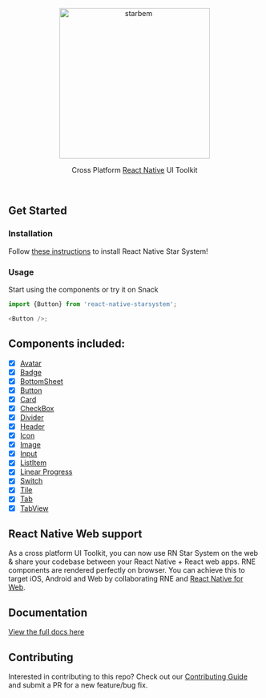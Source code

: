<p align="center">
  <a href="https://starbem.app/">
    <img alt="starbem" src="https://starbem-site-cms.s3.amazonaws.com/images/Starbem_logo_b001241faf.png" width="300">
  </a>
</p>

<p align="center">
  Cross Platform <a href="https://reactnative.dev">React Native</a> UI Toolkit
</p>

<br />

<!-- ![React Native StarSystem UI Toolkit](https://user-images.githubusercontent.com/5962998/37248832-a7060286-24b1-11e8-94a8-847ab6ded4ec.png) -->

## Get Started

### Installation

Follow
[these instructions](https://starsystem.starbem.app)
to install React Native Star System!

### Usage

Start using the components or try it on Snack

```js
import {Button} from 'react-native-starsystem';

<Button />;
```

## Components included:

- [x] [Avatar](https://starsystem.starbem.app/docs/avatar)
- [x] [Badge](https://starsystem.starbem.app/docs/badge)
- [x] [BottomSheet](https://starsystem.starbem.app/docs/bottomsheet)
- [x] [Button](https://starsystem.starbem.app/docs/button)
- [x] [Card](https://starsystem.starbem.app/docs/card)
- [x] [CheckBox](https://starsystem.starbem.app/docs/checkbox)
- [x] [Divider](https://starsystem.starbem.app/docs/divider)
- [x] [Header](https://starsystem.starbem.app/docs/header)
- [x] [Icon](https://starsystem.starbem.app/docs/icon)
- [x] [Image](https://starsystem.starbem.app/docs/image)
- [x] [Input](https://starsystem.starbem.app/docs/input)
- [x] [ListItem](https://starsystem.starbem.app/docs/listitem)
- [x] [Linear Progress](https://starsystem.starbem.app/docs/linearProgress)
- [x] [Switch](https://starsystem.starbem.app/docs/switch)
- [x] [Tile](https://starsystem.starbem.app/docs/tile)
- [x] [Tab](https://starsystem.starbem.app/docs/tab)
- [x] [TabView](https://starsystem.starbem.app/docs/tab#tabview)

## React Native Web support

As a cross platform UI Toolkit, you can now use RN Star System on the web & share your codebase between your React Native + React web apps. RNE components are rendered perfectly on browser. You can achieve this to target iOS, Android and Web by collaborating RNE and [React Native for Web](https://github.com/necolas/react-native-web).

## Documentation

[View the full docs here](https://starsystem.starbem.app/docs/overview)


## Contributing

Interested in contributing to this repo? Check out our
[Contributing Guide](https://starsystem.starbem.app/docs/contributing)
and submit a PR for a new feature/bug fix.
